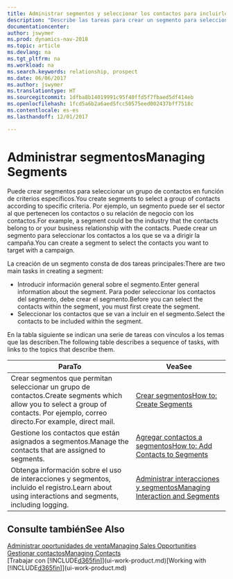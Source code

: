 ```yaml
---
title: Administrar segmentos y seleccionar los contactos para incluirlos
description: "Describe las tareas para crear un segmento para seleccionar un grupo de contactos según criterios específicos, por ejemplo, contactos de un determinado sector al que desee dirigirse."
documentationcenter: 
author: jswymer
ms.prod: dynamics-nav-2018
ms.topic: article
ms.devlang: na
ms.tgt_pltfrm: na
ms.workload: na
ms.search.keywords: relationship, prospect
ms.date: 06/06/2017
ms.author: jswymer
ms.translationtype: HT
ms.sourcegitcommit: 1dfba8b14019991c95f40ffd5f7fbaed5df414eb
ms.openlocfilehash: 1fcd5a6b2a6aed5fcc50575eed002437bff7518c
ms.contentlocale: es-es
ms.lasthandoff: 12/01/2017

---
```

# <a name="managing-segments"></a><span data-ttu-id="7269b-103">Administrar segmentos</span><span class="sxs-lookup"><span data-stu-id="7269b-103">Managing Segments</span></span>
<span data-ttu-id="7269b-104">Puede crear segmentos para seleccionar un grupo de contactos en función de criterios específicos.</span><span class="sxs-lookup"><span data-stu-id="7269b-104">You create segments to select a group of contacts according to specific criteria.</span></span> <span data-ttu-id="7269b-105">Por ejemplo, un segmento puede ser el sector al que pertenecen los contactos o su relación de negocio con los contactos.</span><span class="sxs-lookup"><span data-stu-id="7269b-105">For example, a segment could be the industry that the contacts belong to or your business relationship with the contacts.</span></span> <span data-ttu-id="7269b-106">Puede crear un segmento para seleccionar los contactos a los que se va a dirigir la campaña.</span><span class="sxs-lookup"><span data-stu-id="7269b-106">You can create a segment to select the contacts you want to target with a campaign.</span></span>

<span data-ttu-id="7269b-107">La creación de un segmento consta de dos tareas principales:</span><span class="sxs-lookup"><span data-stu-id="7269b-107">There are two main tasks in creating a segment:</span></span>

* <span data-ttu-id="7269b-108">Introducir información general sobre el segmento.</span><span class="sxs-lookup"><span data-stu-id="7269b-108">Enter general information about the segment.</span></span> <span data-ttu-id="7269b-109">Para poder seleccionar los contactos del segmento, debe crear el segmento.</span><span class="sxs-lookup"><span data-stu-id="7269b-109">Before you can select the contacts within the segment, you must first create the segment.</span></span>
* <span data-ttu-id="7269b-110">Seleccionar los contactos que se van a incluir en el segmento.</span><span class="sxs-lookup"><span data-stu-id="7269b-110">Select the contacts to be included within the segment.</span></span>

<span data-ttu-id="7269b-111">En la tabla siguiente se indican una serie de tareas con vínculos a los temas que las describen.</span><span class="sxs-lookup"><span data-stu-id="7269b-111">The following table describes a sequence of tasks, with links to the topics that describe them.</span></span> 

| <span data-ttu-id="7269b-112">Para</span><span class="sxs-lookup"><span data-stu-id="7269b-112">To</span></span> | <span data-ttu-id="7269b-113">Vea</span><span class="sxs-lookup"><span data-stu-id="7269b-113">See</span></span> |
| --- | --- |
| <span data-ttu-id="7269b-114">Crear segmentos que permitan seleccionar un grupo de contactos.</span><span class="sxs-lookup"><span data-stu-id="7269b-114">Create segments which allow you to select a group of contacts.</span></span> <span data-ttu-id="7269b-115">Por ejemplo, correo directo.</span><span class="sxs-lookup"><span data-stu-id="7269b-115">For example, direct mail.</span></span> |[<span data-ttu-id="7269b-116">Crear segmentos</span><span class="sxs-lookup"><span data-stu-id="7269b-116">How to: Create Segments</span></span>](marketing-how-create-segment.md) |
| <span data-ttu-id="7269b-117">Gestione los contactos que están asignados a segmentos.</span><span class="sxs-lookup"><span data-stu-id="7269b-117">Manage the contacts that are assigned to segments.</span></span> |[<span data-ttu-id="7269b-118">Agregar contactos a segmentos</span><span class="sxs-lookup"><span data-stu-id="7269b-118">How to: Add Contacts to Segments</span></span>](marketing-add-contact-segment.md) |
| <span data-ttu-id="7269b-119">Obtenga información sobre el uso de interacciones y segmentos, incluido el registro.</span><span class="sxs-lookup"><span data-stu-id="7269b-119">Learn about using interactions and segments, including logging.</span></span> |[<span data-ttu-id="7269b-120">Administrar interacciones y segmentos</span><span class="sxs-lookup"><span data-stu-id="7269b-120">Managing Interaction and Segments</span></span>](marketing-interaction-segments.md) |

## <a name="see-also"></a><span data-ttu-id="7269b-121">Consulte también</span><span class="sxs-lookup"><span data-stu-id="7269b-121">See Also</span></span>
[<span data-ttu-id="7269b-122">Administrar oportunidades de venta</span><span class="sxs-lookup"><span data-stu-id="7269b-122">Managing Sales Opportunities</span></span>](marketing-manage-sales-opportunities.md)  
[<span data-ttu-id="7269b-123">Gestionar contactos</span><span class="sxs-lookup"><span data-stu-id="7269b-123">Managing Contacts</span></span>](marketing-contacts.md)  
<span data-ttu-id="7269b-124">[Trabajar con [!INCLUDE[d365fin](includes/d365fin_md.md)]](ui-work-product.md)</span><span class="sxs-lookup"><span data-stu-id="7269b-124">[Working with [!INCLUDE[d365fin](includes/d365fin_md.md)]](ui-work-product.md)</span></span>

